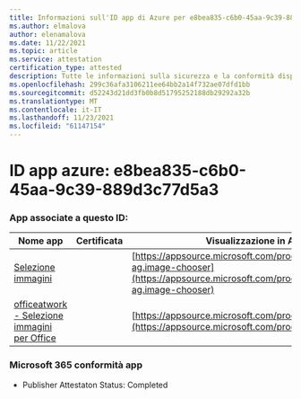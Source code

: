 ```yaml
---
title: Informazioni sull'ID app di Azure per e8bea835-c6b0-45aa-9c39-889d3c77d5a3
ms.author: elmalova
author: elenamalova
ms.date: 11/22/2021
ms.topic: article
ms.service: attestation
certification_type: attested
description: Tutte le informazioni sulla sicurezza e la conformità disponibili per e8bea835-c6b0-45aa-9c39-889d3c77d5a3.
ms.openlocfilehash: 299c36afa3106211ee64bb2a14f732ae07dfd1bb
ms.sourcegitcommit: d52243d21dd3fb0b8d51795252188db29292a32b
ms.translationtype: MT
ms.contentlocale: it-IT
ms.lasthandoff: 11/23/2021
ms.locfileid: "61147154"
---
```

# <a name="azure-app-id-e8bea835-c6b0-45aa-9c39-889d3c77d5a3"></a>ID app azure: e8bea835-c6b0-45aa-9c39-889d3c77d5a3


### <a name="apps-associated-with-this-id"></a>App associate a questo ID:
| **Nome app** | **Certificata** | **Visualizzazione in AppSource** |
|--------------|---------------|-----------------------|
| [Selezione immagini](https://docs.microsoft.com/microsoft-365-app-certification/forward/officeatwork-ag.image-chooser) |  | [https://appsource.microsoft.com/product/office/officeatwork-ag.image-chooser](https://appsource.microsoft.com/product/office/officeatwork-ag.image-chooser) |
| [officeatwork - Selezione immagini per Office](https://docs.microsoft.com/microsoft-365-app-certification/forward/WA200002683) |  | [https://appsource.microsoft.com/product/office/WA200002683](https://appsource.microsoft.com/product/office/WA200002683) |

### <a name="microsoft-365-app-compliance-status"></a>Microsoft 365 conformità app
- Publisher Attestaton Status: Completed
